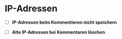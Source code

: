 # IP-Adressen


- [ ] **IP-Adressen beim Kommentieren nicht speichern**

- [ ] **Alte IP-Adressen bei Kommentaren löschen**
